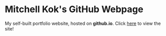 # Mitchell Kok's GitHub Webpage
My self-built portfolio website, hosted on **github.io**.
Click <a href="https://mitchellkok.github.io/" target="_blank">here</a> to view the site!
